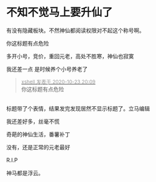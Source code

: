 # 不知不觉马上要升仙了


有没有隐藏板块。不然神仙都阅读权限对不起这个称号啊。

你这标题有点危险

多开小号，竞价，重回元老，高处不胜寒，神仙也寂寞

我还差一点 是时候养个小号养老了

<div class="quote"><blockquote><font size="2"><a href="https://www.hostloc.com/forum.php?mod=redirect&amp;goto=findpost&amp;pid=9342958&amp;ptid=757752" target="_blank"><font color="#999999">xshell 发表于 2020-10-23 20:09</font></a></font><br />
你这标题有点危险</blockquote></div><br />
标题带了个表情，结果发完发现居然不显示标题了。立马编辑<img src="static/image/smiley/yct/022.gif" smilieid="42" border="0" alt="" />

我还差好多，丝毫不慌<img id="aimg_Tby4T" onclick="zoom(this, this.src, 0, 0, 0)" class="zoom" src="https://cdn.jsdelivr.net/gh/hishis/forum-master/public/images/patch.gif" onmouseover="img_onmouseoverfunc(this)" onload="thumbImg(this)" border="0" alt="" />

奇葩的神仙生活，番薯补丁

没有，还是正常的元老最好

R.I.P　　　　

神马都是浮云。
